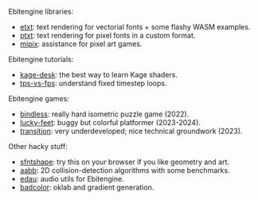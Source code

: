 Ebitengine libraries:
- [etxt](https://github.com/tinne26/etxt): text rendering for vectorial fonts + some flashy WASM examples.
- [ptxt](https://github.com/tinne26/ptxt): text rendering for pixel fonts in a custom format.
- [mipix](https://github.com/tinne26/mipix): assistance for pixel art games.

Ebitengine tutorials:
- [kage-desk](https://github.com/tinne26/kage-desk): the best way to learn Kage shaders.
- [tps-vs-fps](https://github.com/tinne26/tps-vs-fps): understand fixed timestep loops.

Ebitengine games:
- [bindless](https://github.com/tinne26/bindless): really hard isometric puzzle game (2022).
- [lucky-feet](https://github.com/tinne26/lucky-feet): buggy but colorful platformer (2023-2024).
- [transition](https://github.com/tinne26/transition): very underdeveloped; nice technical groundwork (2023).

Other hacky stuff:
- [sfntshape](https://github.com/tinne26/sfntshape): try this on your browser if you like geometry and art.
- [aabb](https://github.com/tinne26/aabb): 2D collision-detection algorithms with some benchmarks.
- [edau](https://github.com/tinne26/edau): audio utils for Ebitengine.
- [badcolor](https://github.com/tinne26/badcolor): oklab and gradient generation.
